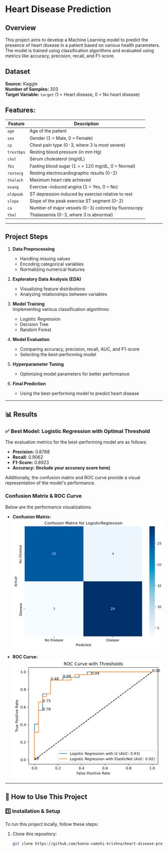 # Heart Disease Prediction

## Overview  
This project aims to develop a Machine Learning model to predict the presence of heart disease in a patient based on various health parameters. The model is trained using classification algorithms and evaluated using metrics like accuracy, precision, recall, and F1-score.

## Dataset  
**Source:** Kaggle  
**Number of Samples:** 303  
**Target Variable:** `target` (1 = Heart disease, 0 = No heart disease)  

## Features:  
| Feature   | Description |
|-----------|------------|
| `age`     | Age of the patient |
| `sex`     | Gender (1 = Male, 0 = Female) |
| `cp`      | Chest pain type (0-3, where 3 is most severe) |
| `trestbps` | Resting blood pressure (in mm Hg) |
| `chol`    | Serum cholesterol (mg/dL) |
| `fbs`     | Fasting blood sugar (1 = > 120 mg/dL, 0 = Normal) |
| `restecg` | Resting electrocardiographic results (0-2) |
| `thalach` | Maximum heart rate achieved |
| `exang`   | Exercise-induced angina (1 = Yes, 0 = No) |
| `oldpeak` | ST depression induced by exercise relative to rest |
| `slope`   | Slope of the peak exercise ST segment (0-2) |
| `ca`      | Number of major vessels (0-3) colored by fluoroscopy |
| `thal`    | Thalassemia (0-3, where 3 is abnormal) |

---

## Project Steps  

1. **Data Preprocessing**  
   - Handling missing values  
   - Encoding categorical variables  
   - Normalizing numerical features  

2. **Exploratory Data Analysis (EDA)**  
   - Visualizing feature distributions  
   - Analyzing relationships between variables  

3. **Model Training**  
   Implementing various classification algorithms:  
   - Logistic Regression  
   - Decision Tree  
   - Random Forest  

4. **Model Evaluation**  
   - Comparing accuracy, precision, recall, AUC, and F1-score  
   - Selecting the best-performing model  

5. **Hyperparameter Tuning**  
   - Optimizing model parameters for better performance  

6. **Final Prediction**  
   - Using the best-performing model to predict heart disease  

---

## 📊 Results  

### ✅ Best Model: **Logistic Regression with Optimal Threshold**  
The evaluation metrics for the best-performing model are as follows:  

- **Precision:** 0.8788  
- **Recall:** 0.9062  
- **F1-Score:** 0.8923  
- **Accuracy:** **(Include your accuracy score here)**  

Additionally, the confusion matrix and ROC curve provide a visual representation of the model's performance.  

### **Confusion Matrix & ROC Curve**  
Below are the performance visualizations:  

- **Confusion Matrix:**  
  ![Confusion Matrix](confusion_matrix_.png)  

- **ROC Curve:**  
  ![ROC Curve](roc_curve.png)  

---

## 📌 How to Use This Project  

### **1️⃣ Installation & Setup**  
To run this project locally, follow these steps:  

1. Clone this repository:  
   ```bash
   git clone https://github.com/kanna-vamshi-krishna/heart-disease-prediction.git








